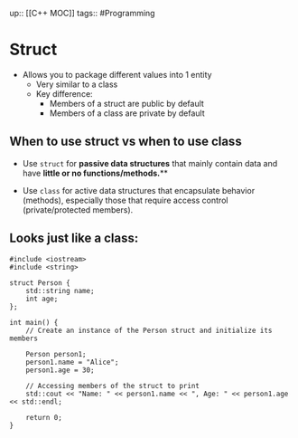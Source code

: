 up:: [[C++ MOC]]
tags:: #Programming 
# Struct
- Allows you to package different values into 1 entity
	- Very similar to a class
	- Key difference: 
		- Members of a struct are public by default
		- Members of a class are private by default
## When to use struct vs when to use class
- Use `struct` for **passive data structures** that mainly contain data and have **little or no functions/methods.****

- Use `class` for active data structures that encapsulate behavior (methods), especially those that require access control (private/protected members).

## Looks just like a class:
```
#include <iostream>
#include <string>

struct Person {
    std::string name;
    int age;
};

int main() {
	// Create an instance of the Person struct and initialize its members
	
    Person person1;
    person1.name = "Alice";
    person1.age = 30;

    // Accessing members of the struct to print
    std::cout << "Name: " << person1.name << ", Age: " << person1.age << std::endl;

    return 0;
}
```

